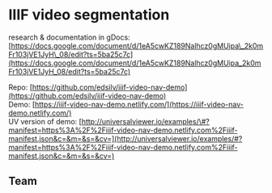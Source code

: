 # IIIF video segmentation

research & documentation in gDocs: [https://docs.google.com/document/d/1eA5cwKZ189Nalhcz0gMUipa\_2k0mFr103jVE1JyH\_08/edit?ts=5ba25c7c](https://docs.google.com/document/d/1eA5cwKZ189Nalhcz0gMUipa_2k0mFr103jVE1JyH_08/edit?ts=5ba25c7c)

Repo: [https://github.com/edsilv/iiif-video-nav-demo](https://github.com/edsilv/iiif-video-nav-demo)  
Demo: [https://iiif-video-nav-demo.netlify.com/](https://iiif-video-nav-demo.netlify.com/)  
UV version of demo: [http://universalviewer.io/examples/\#?manifest=https%3A%2F%2Fiiif-video-nav-demo.netlify.com%2Fiiif-manifest.json&c=&m=&s=&cv=](http://universalviewer.io/examples/#?manifest=https%3A%2F%2Fiiif-video-nav-demo.netlify.com%2Fiiif-manifest.json&c=&m=&s=&cv=)

## **Team**

